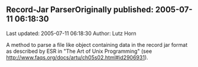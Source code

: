 ## Record-Jar ParserOriginally published: 2005-07-11 06:18:30 
Last updated: 2005-07-11 06:18:30 
Author: Lutz Horn 
 
A method to parse a file like object containing data in the record jar format as described by ESR in "The Art of Unix Programming" (see http://www.faqs.org/docs/artu/ch05s02.html#id2906931).